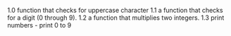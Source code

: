 1.0  function that checks for uppercase character
1.1  a function that checks for a digit (0 through 9).
1.2  a function that multiplies two integers.
1.3  print numbers - print 0 to 9
